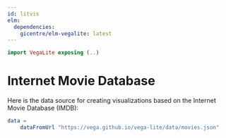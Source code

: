 ```yaml
---
id: litvis
elm:
  dependencies:
    gicentre/elm-vegalite: latest
---
```


```elm {l=hidden}
import VegaLite exposing (..)
```

# Internet Movie Database

Here is the data source for creating visualizations based on the Internet Movie Database (IMDB):

```elm {l}
data =
    dataFromUrl "https://vega.github.io/vega-lite/data/movies.json"
```

